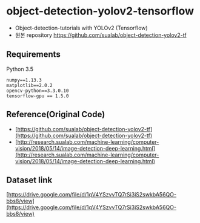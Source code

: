 # object-detection-yolov2-tensorflow
- Object-detection-tutorials with YOLOv2 (Tensorflow)
- 원본 repository https://github.com/sualab/object-detection-yolov2-tf

## Requirements
Python 3.5
```
numpy==1.13.3
matplotlib==2.0.2
opencv-python==3.3.0.10
tensorflow-gpu == 1.5.0
```

## Reference(Original Code)
- [https://github.com/sualab/object-detection-yolov2-tf](https://github.com/sualab/object-detection-yolov2-tf)
- [http://research.sualab.com/machine-learning/computer-vision/2018/05/14/image-detection-deep-learning.html](http://research.sualab.com/machine-learning/computer-vision/2018/05/14/image-detection-deep-learning.html)

## Dataset link
[https://drive.google.com/file/d/1qV4YSzvvTQ7rSi3iS2swkbA56QO-bbs8/view](https://drive.google.com/file/d/1qV4YSzvvTQ7rSi3iS2swkbA56QO-bbs8/view)

